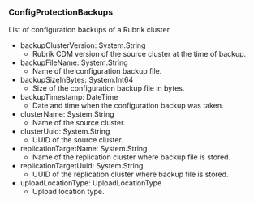 ### ConfigProtectionBackups
List of configuration backups of a Rubrik cluster.

- backupClusterVersion: System.String
  - Rubrik CDM version of the source cluster at the time of backup.
- backupFileName: System.String
  - Name of the configuration backup file.
- backupSizeInBytes: System.Int64
  - Size of the configuration backup file in bytes.
- backupTimestamp: DateTime
  - Date and time when the configuration backup was taken.
- clusterName: System.String
  - Name of the source cluster.
- clusterUuid: System.String
  - UUID of the source cluster.
- replicationTargetName: System.String
  - Name of the replication cluster where backup file is stored.
- replicationTargetUuid: System.String
  - UUID of the replication cluster where backup file is stored.
- uploadLocationType: UploadLocationType
  - Upload location type.
